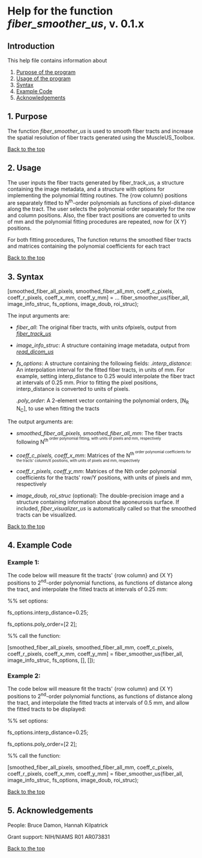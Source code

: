 # Help for the function <i>fiber_smoother_us</i>, v. 0.1.x

## Introduction

This help file contains information about
1) [Purpose of the program](https://github.com/bdamon/MuscleUS_Toolbox/blob/master/Help/Help-for-fiber_smoother_us.md#1-purpose)
2) [Usage of the program](https://github.com/bdamon/MuscleUS_Toolbox/blob/master/Help/Help-for-fiber_smoother_us.md#2-usage)
3) [Syntax](https://github.com/bdamon/MuscleUS_Toolbox/blob/master/Help/Help-for-fiber_smoother_us.md#3-Syntax)
4) [Example Code](https://github.com/bdamon/MuscleUS_Toolbox/blob/master/Help/Help-for-fiber_smoother_us.md#4-Example-Code)
5) [Acknowledgements](https://github.com/bdamon/MuscleUS_Toolbox/blob/master/Help/Help-for-fiber_smoother_us.md#5-Acknowledgements)

## 1. Purpose
 
The function <i>fiber_smoother_us</i> is used to smooth fiber tracts and increase the spatial resolution of fiber tracts generated using the MuscleUS_Toolbox.

[Back to the top](https://github.com/bdamon/MuscleUS_Toolbox/blob/master/Help/Help-for-fiber_smoother_us.md)

## 2. Usage
The user inputs the fiber tracts generated by fiber_track_us, a structure containing the image metadata, and a structure with options for implementing the polynomial fitting routines.  The {row column} positions are separately fitted to N<sup>th</sup>-order polynomials as functions of pixel-distance along the tract. The user selects the polynomial order separately for the row and column positions. Also, the fiber tract positions are converted to units of mm and the polynomial fitting procedures are repeated, now for {X Y} positions. 

For both fitting procedures, The function returns the smoothed fiber tracts and matrices containing the polynomial coefficients for each tract

[Back to the top](https://github.com/bdamon/MuscleUS_Toolbox/blob/master/Help/Help-for-fiber_smoother_us.md)

## 3. Syntax

[smoothed_fiber_all_pixels, smoothed_fiber_all_mm, coeff_c_pixels, coeff_r_pixels, coeff_x_mm, coeff_y_mm] = ...
    fiber_smoother_us(fiber_all, image_info_struc, fs_options, image_doub, roi_struc);

The input arguments are:
 
* <i>fiber_all</i>: The original fiber tracts, with units ofpixels, output from [<i>fiber_track_us</i>](https://github.com/bdamon/MuscleUS_Toolbox/blob/master/Help/Help-for-fiber_track_us.md)

* <i>image_info_struc</i>: A structure containing image metadata, output from [<i>read_dicom_us</i>](https://github.com/bdamon/MuscleUS_Toolbox/blob/master/Help/Help-for-read_dicom_us.md)

* <i>fs_options</i>: A structure containing the following fields:
  <i>.interp_distance</i>: An interpolation interval for the fitted fiber tracts, in units of mm.  For example, setting interp_distance to 0.25 would interpolate the fiber tract at intervals of 0.25 mm. Prior to fitting the pixel positions, interp_distance is converted to units of pixels.
  
  <i>.poly_order</i>: A 2-element vector containing the polynomial orders, [N<sub>R</sub> N<sub>C</sub>], to use when fitting the tracts

The output arguments are:

* <i>smoothed_fiber_all_pixels, smoothed_fiber_all_mm</i>: The fiber tracts following N<sup>th<sup> order polynomial fitting, with units of pixels and mm, respectively

* <i>coeff_c_pixels, coeff_x_mm</i>: Matrices of the N<sup>th<sup> order polynomial coefficients for the tracts' column/X positions, with units of pixels and mm, respectively

* <i>coeff_r_pixels, coeff_y_mm</i>: Matrices of the Nth order polynomial coefficients for the tracts' row/Y positions, with units of pixels and mm, respectively

* <i>image_doub, roi_struc</i> (optional): The double-precision image and a structure containing information about the aponeurosis surface. If included, <i>fiber_visualizer_us</i> is automatically called so that the smoothed tracts can be visualized.

[Back to the top](https://github.com/bdamon/MuscleUS_Toolbox/blob/master/Help/Help-for-fiber_smoother_us.md)

## 4. Example Code
### Example 1:
The code below will measure fit the tracts' {row column} and {X Y} positions to 2<sup>nd</sup>-order polynomial functions, as functions of distance along the tract, and interpolate the fitted tracts at intervals of 0.25 mm:

%% set options:

fs_options.interp_distance=0.25;

fs_options.poly_order=[2 2];

%% call the function:

[smoothed_fiber_all_pixels, smoothed_fiber_all_mm, coeff_c_pixels, coeff_r_pixels, coeff_x_mm, coeff_y_mm] = fiber_smoother_us(fiber_all, image_info_struc, fs_options, [], []);
  
### Example 2:
The code below will measure fit the tracts' {row column} and {X Y} positions to 2<sup>nd</sup>-order polynomial functions, as functions of distance along the tract, and interpolate the fitted tracts at intervals of 0.5 mm, and allow the fitted tracts to be displayed:

%% set options:

fs_options.interp_distance=0.25;

fs_options.poly_order=[2 2];

%% call the function:

[smoothed_fiber_all_pixels, smoothed_fiber_all_mm, coeff_c_pixels, coeff_r_pixels, coeff_x_mm, coeff_y_mm] = fiber_smoother_us(fiber_all, image_info_struc, fs_options, image_doub, roi_struc);
  
[Back to the top](https://github.com/bdamon/MuscleUS_Toolbox/blob/master/Help/Help-for-fiber_smoother_us.md)

## 5. Acknowledgements
 People: Bruce Damon, Hannah Kilpatrick
 
 Grant support: NIH/NIAMS R01 AR073831

[Back to the top](https://github.com/bdamon/MuscleUS_Toolbox/blob/master/Help/Help-for-fiber_smoother_us.md)
